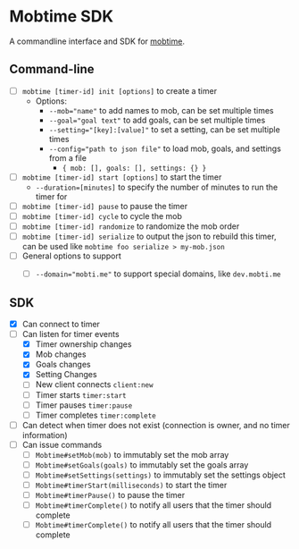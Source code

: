 # Mobtime SDK

A commandline interface and SDK for [mobtime](https://mobti.me).

## Command-line

 - [ ] `mobtime [timer-id] init [options]` to create a timer
   - Options:
     - `--mob="name"` to add names to mob, can be set multiple times
     - `--goal="goal text"` to add goals, can be set multiple times
     - `--setting="[key]:[value]"` to set a setting, can be set multiple times
     - `--config="path to json file"` to load mob, goals, and settings from a file
       - `{ mob: [], goals: [], settings: {} }`
 - [ ] `mobtime [timer-id] start [options]` to start the timer
   - `--duration=[minutes]` to specify the number of minutes to run the timer for
 - [ ] `mobtime [timer-id] pause` to pause the timer
 - [ ] `mobtime [timer-id] cycle` to cycle the mob
 - [ ] `mobtime [timer-id] randomize` to randomize the mob order
 - [ ] `mobtime [timer-id] serialize` to output the json to rebuild this timer, can be used like `mobtime foo serialize > my-mob.json`
 - [ ] General options to support
   - [ ] `--domain="mobti.me"` to support special domains, like `dev.mobti.me`


## SDK

 - [x] Can connect to timer
 - [ ] Can listen for timer events
   - [x] Timer ownership changes
   - [x] Mob changes
   - [x] Goals changes
   - [x] Setting Changes
   - [ ] New client connects `client:new`
   - [ ] Timer starts `timer:start`
   - [ ] Timer pauses `timer:pause`
   - [ ] Timer completes `timer:complete`
 - [ ] Can detect when timer does not exist (connection is owner, and no timer information)
 - [ ] Can issue commands
   - [ ] `Mobtime#setMob(mob)` to immutably set the mob array
   - [ ] `Mobtime#setGoals(goals)` to immutably set the goals array
   - [ ] `Mobtime#setSettings(settings)` to immutably set the settings object
   - [ ] `Mobtime#timerStart(milliseconds)` to start the timer
   - [ ] `Mobtime#timerPause()` to pause the timer
   - [ ] `Mobtime#timerComplete()` to notify all users that the timer should complete
   - [ ] `Mobtime#timerComplete()` to notify all users that the timer should complete
